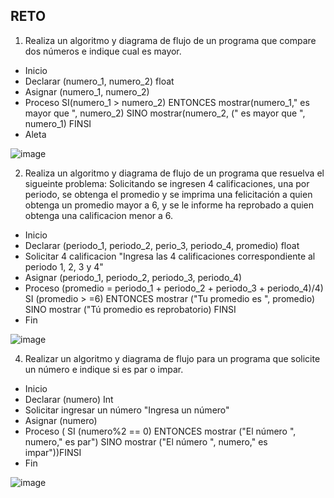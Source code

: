 ## RETO
1. Realiza un algoritmo y diagrama de flujo de un programa que compare dos números e indique cual es mayor.
* Inicio
* Declarar (numero_1, numero_2) float
* Asignar (numero_1, numero_2)
* Proceso SI(numero_1 > numero_2) ENTONCES mostrar(numero_1," es mayor que ", numero_2) SINO mostrar(numero_2, (" es mayor que ", numero_1) FINSI
* Aleta

![image](https://user-images.githubusercontent.com/101481188/160203845-2b10ce0d-9cfd-437f-b303-62aa9ff1c6b5.png)



2. Realiza un algoritmo y diagrama de flujo de un programa que resuelva el sigueinte problema: Solicitando se ingresen 4 calificaciones, una por periodo, se obtenga el promedio y se imprima una felicitación a quien obtenga un promedio mayor a 6, y se le informe ha reprobado a quien obtenga una calificacion menor a 6.
*  Inicio
* Declarar (periodo_1, periodo_2, perio_3, periodo_4, promedio) float 
* Solicitar 4 calificacion  "Ingresa las 4 calificaciones correspondiente al periodo 1, 2, 3 y 4"
* Asignar (periodo_1, periodo_2, periodo_3, periodo_4)
* Proceso (promedio = periodo_1 + periodo_2 + periodo_3 + periodo_4)/4) SI (promedio > =6) ENTONCES mostrar ("Tu promedio es ", promedio) SINO mostrar ("Tú promedio es reprobatorio) FINSI
*  Fin

![image](https://user-images.githubusercontent.com/101481188/160215457-654559c7-f263-401b-b05c-3a05382836fd.png)




4. Realizar un algoritmo y diagrama de flujo para un programa que solicite un número e indique si es par o impar.

* Inicio
* Declarar (numero)  Int
* Solicitar ingresar un número  "Ingresa un número"
* Asignar  (numero)
*  Proceso ( SI (numero%2 == 0) ENTONCES mostrar ("El número ", numero," es par") SINO mostrar ("El número ", numero," es impar"))FINSI
*  Fin

![image](https://user-images.githubusercontent.com/101481188/160220834-625104f3-9a66-4bf3-9569-7381daa8efce.png)

